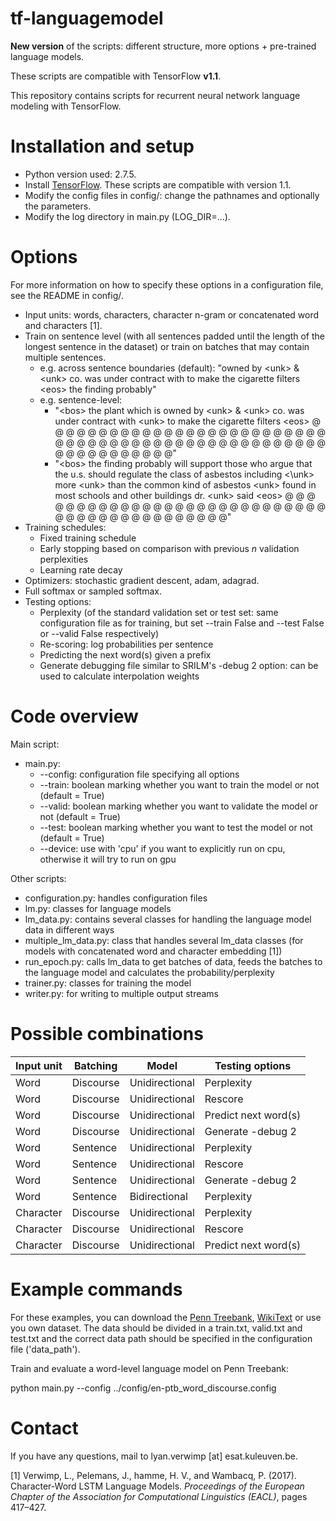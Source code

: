 # tf-languagemodel
**New version** of the scripts: different structure, more options + pre-trained language models.

These scripts are compatible with TensorFlow **v1.1**. 

This repository contains scripts for recurrent neural network language modeling with TensorFlow.

# Installation and setup

* Python version used: 2.7.5. 
* Install [TensorFlow](https://www.tensorflow.org/versions/0.6.0/get_started/os_setup.html#download-and-setup). These scripts are compatible with version 1.1.
* Modify the config files in config/: change the pathnames and optionally the parameters.
* Modify the log directory in main.py (LOG_DIR=...).

# Options

For more information on how to specify these options in a configuration file, see the README in config/.

* Input units: words, characters, character n-gram or concatenated word and characters [1].
* Train on sentence level (with all sentences padded until the length of the longest sentence in the dataset) or train on batches that may contain multiple sentences. 
  * e.g. across sentence boundaries (default): "owned by \<unk\> & \<unk\> co. was under contract with <unk> to make the cigarette filters \<eos\> the finding probably"
  * e.g. sentence-level: 
    * "\<bos\> the plant which is owned by \<unk\> & \<unk\> co. was under contract with \<unk\> to make the cigarette filters \<eos\> @ @ @ @ @ @ @ @ @ @ @ @ @ @ @ @ @ @ @ @ @ @ @ @ @ @ @ @ @ @ @ @ @ @ @ @ @ @ @ @ @ @ @ @ @ @ @ @ @ @ @ @ @ @ @ @ @ @ @ @ @ @"
    * "\<bos\> the finding probably will support those who argue that the u.s. should regulate the class of asbestos including <\unk\> more \<unk\> than the common kind of asbestos \<unk\> found in most schools and other buildings dr. \<unk\> said \<eos\> @ @ @ @ @ @ @ @ @ @ @ @ @ @ @ @ @ @ @ @ @ @ @ @ @ @ @ @ @ @ @ @ @ @ @ @ @ @ @ @ @ @ @ @"
* Training schedules:
  * Fixed training schedule
  * Early stopping based on comparison with previous *n* validation perplexities
  * Learning rate decay
* Optimizers: stochastic gradient descent, adam, adagrad.
* Full softmax or sampled softmax. 
* Testing options:
  * Perplexity (of the standard validation set or test set: same configuration file as for training, but set --train False and --test False or --valid False respectively)
  * Re-scoring: log probabilities per sentence
  * Predicting the next word(s) given a prefix
  * Generate debugging file similar to SRILM's -debug 2 option: can be used to calculate interpolation weights
 

# Code overview

Main script:

* main.py:
  * --config: configuration file specifying all options
  * --train: boolean marking whether you want to train the model or not (default = True)
  * --valid: boolean marking whether you want to validate the model or not (default = True)
  * --test: boolean marking whether you want to test the model or not (default = True)
  * --device: use with 'cpu' if you want to explicitly run on cpu, otherwise it will try to run on gpu
  

Other scripts:

* configuration.py: handles configuration files
* lm.py: classes for language models
* lm_data.py: contains several classes for handling the language model data in different ways
* multiple_lm_data.py: class that handles several lm_data classes (for models with concatenated word and character embedding [1])
* run_epoch.py: calls lm_data to get batches of data, feeds the batches to the language model and calculates the probability/perplexity
* trainer.py: classes for training the model
* writer.py: for writing to multiple output streams

# Possible combinations

| Input unit | Batching | Model | Testing options |
| --- | --- | --- | --- |
| Word | Discourse | Unidirectional | Perplexity |
| Word | Discourse | Unidirectional | Rescore |
| Word | Discourse | Unidirectional | Predict next word(s) |
| Word | Discourse | Unidirectional | Generate -debug 2 |
| Word | Sentence | Unidirectional | Perplexity | 
| Word | Sentence | Unidirectional | Rescore | 
| Word | Sentence | Unidirectional | Generate -debug 2 |
| Word | Sentence | Bidirectional | Perplexity | 
| Character | Discourse | Unidirectional | Perplexity |
| Character | Discourse | Unidirectional | Rescore |
| Character | Discourse | Unidirectional | Predict next word(s) |



# Example commands

For these examples, you can download the [Penn Treebank](https://catalog.ldc.upenn.edu/ldc99t42), [WikiText](https://www.salesforce.com/products/einstein/ai-research/the-wikitext-dependency-language-modeling-dataset/) or use you own dataset. The data should be divided in a train.txt, valid.txt and test.txt and the correct data path should be specified in the configuration file ('data_path').

Train and evaluate a word-level language model on Penn Treebank:

python main.py --config ../config/en-ptb_word_discourse.config

# Contact

If you have any questions, mail to lyan.verwimp [at] esat.kuleuven.be.

[1] Verwimp, L., Pelemans, J., hamme, H. V., and Wambacq, P. (2017). Character-Word LSTM Language Models. *Proceedings of the European Chapter of the Association for Computational Linguistics (EACL)*, pages 417–427.
